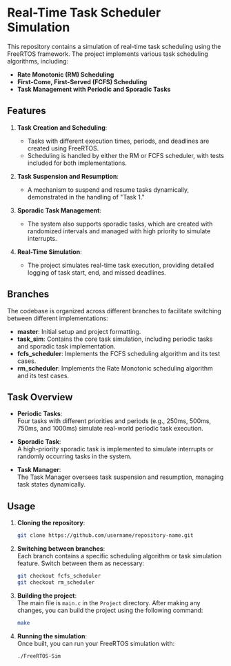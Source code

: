 # Real-Time Task Scheduler Simulation

This repository contains a simulation of real-time task scheduling using the FreeRTOS framework. The project implements various task scheduling algorithms, including:

- **Rate Monotonic (RM) Scheduling**
- **First-Come, First-Served (FCFS) Scheduling**
- **Task Management with Periodic and Sporadic Tasks**

## Features

1. **Task Creation and Scheduling**:
   - Tasks with different execution times, periods, and deadlines are created using FreeRTOS.
   - Scheduling is handled by either the RM or FCFS scheduler, with tests included for both implementations.

2. **Task Suspension and Resumption**:
   - A mechanism to suspend and resume tasks dynamically, demonstrated in the handling of "Task 1."

3. **Sporadic Task Management**:
   - The system also supports sporadic tasks, which are created with randomized intervals and managed with high priority to simulate interrupts.

4. **Real-Time Simulation**:
   - The project simulates real-time task execution, providing detailed logging of task start, end, and missed deadlines.

## Branches

The codebase is organized across different branches to facilitate switching between different implementations:

- **master**: Initial setup and project formatting.
- **task_sim**: Contains the core task simulation, including periodic tasks and sporadic task implementation.
- **fcfs_scheduler**: Implements the FCFS scheduling algorithm and its test cases.
- **rm_scheduler**: Implements the Rate Monotonic scheduling algorithm and its test cases.

## Task Overview

- **Periodic Tasks**:  
  Four tasks with different priorities and periods (e.g., 250ms, 500ms, 750ms, and 1000ms) simulate real-world periodic task execution.

- **Sporadic Task**:  
  A high-priority sporadic task is implemented to simulate interrupts or randomly occurring tasks in the system.

- **Task Manager**:  
  The Task Manager oversees task suspension and resumption, managing task states dynamically.

## Usage

1. **Cloning the repository**:
   ```bash
   git clone https://github.com/username/repository-name.git
   ```

2. **Switching between branches**:  
   Each branch contains a specific scheduling algorithm or task simulation feature. Switch between them as necessary:
   ```bash
   git checkout fcfs_scheduler
   git checkout rm_scheduler
   ```

3. **Building the project**:  
   The main file is `main.c` in the `Project` directory. After making any changes, you can build the project using the following command:
   ```bash
   make
   ```

4. **Running the simulation**:  
   Once built, you can run your FreeRTOS simulation with:
   ```bash
   ./FreeRTOS-Sim
   ```


